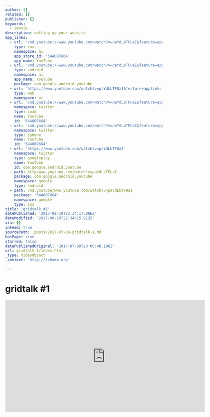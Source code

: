 ```yaml
---
author: []
related: []
publisher: {}
keywords:
  - imovie
description: setting up your website
app_links:
  - url: 'vnd.youtube://www.youtube.com/watch?v=paYdLbTFUaI&feature=applinks'
    type: ios
    namespace: ai
    app_store_id: '544007664'
    app_name: YouTube
  - url: 'vnd.youtube://www.youtube.com/watch?v=paYdLbTFUaI&feature=applinks'
    type: android
    namespace: ai
    app_name: YouTube
    package: com.google.android.youtube
  - url: 'https://www.youtube.com/watch?v=paYdLbTFUaI&feature=applinks'
    type: web
    namespace: ai
  - url: 'vnd.youtube://www.youtube.com/watch?v=paYdLbTFUaI&feature=applinks'
    namespace: twitter
    type: ipad
    name: YouTube
    id: '544007664'
  - url: 'vnd.youtube://www.youtube.com/watch?v=paYdLbTFUaI&feature=applinks'
    namespace: twitter
    type: iphone
    name: YouTube
    id: '544007664'
  - url: 'https://www.youtube.com/watch?v=paYdLbTFUaI'
    namespace: twitter
    type: googleplay
    name: YouTube
    id: com.google.android.youtube
  - path: http/www.youtube.com/watch?v=paYdLbTFUaI
    package: com.google.android.youtube
    namespace: google
    type: android
  - path: vnd.youtube/www.youtube.com/watch?v=paYdLbTFUaI
    package: '544007664'
    namespace: google
    type: ios
title: 'gridtalk #1'
datePublished: '2017-08-10T22:34:17.066Z'
dateModified: '2017-08-10T22:34:15.913Z'
via: {}
inFeed: true
sourcePath: _posts/2017-07-09-gridtalk-1.md
hasPage: true
starred: false
datePublishedOriginal: '2017-07-09T20:00:48.196Z'
url: gridtalk-1/index.html
_type: VideoObject
_context: 'http://schema.org'

---
```

# gridtalk \#1

<iframe src="https://cdn.embedly.com/widgets/media.html?src=https%3A%2F%2Fwww.youtube.com%2Fembed%2FpaYdLbTFUaI%3Ffeature%3Doembed&amp;url=http%3A%2F%2Fwww.youtube.com%2Fwatch%3Fv%3DpaYdLbTFUaI&amp;image=https%3A%2F%2Fi.ytimg.com%2Fvi%2FpaYdLbTFUaI%2Fhqdefault.jpg&amp;key=a715cf41cc93453ca338d350cd26f87b&amp;type=text%2Fhtml&amp;schema=youtube" width="640" height="360" scrolling="no" frameborder="0" allowfullscreen="" style=""></iframe>
